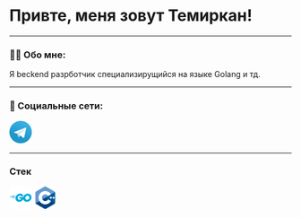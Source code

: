 # Привте, меня зовут Темиркан!

---

### :man_technologist: Обо мне:

Я beckend разрботчик специализирущийся на языке Golang и тд.

---

### 🤝 Социальные сети:
  <div id="badges">
    <a href="https://t.me/Abitoff" target="_blank">
      <img src="https://raw.githubusercontent.com/github/explore/80688e429a7d4ef2fca1e82350fe8e3517d3494d/topics/telegram/telegram.png" width="40" height="40" alt="TG Badge"/>
    </a>
  </div>

---

### Стек
<img src="https://github.com/devicons/devicon/raw/master/icons/go/go-original-wordmark.svg" width="40" height="40" alt="С++ Badge"/>
<img src="https://github.com/a-bit-off/a-bit-off/blob/main/c-.png" width="40" height="40" alt="С++ Badge"/>


